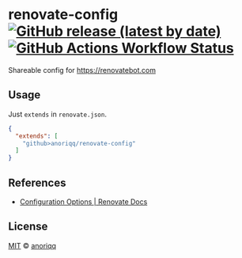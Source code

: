 # renovate-config [![GitHub release (latest by date)](https://img.shields.io/github/v/release/anoriqq/renovate-config?style=flat-square)](https://github.com/anoriqq/ci-cd/releases) [![GitHub Actions Workflow Status](https://img.shields.io/github/actions/workflow/status/anoriqq/renovate-config/test.yaml?style=flat-square)](https://github.com/anoriqq/renovate-config/actions/workflows/test.yaml)

Shareable config for <https://renovatebot.com>

## Usage

Just `extends` in `renovate.json`.

```json:renovate.json
{
  "extends": [
    "github>anoriqq/renovate-config"
  ]
}
```

## References

- [Configuration Options | Renovate Docs](https://docs.renovatebot.com/configuration-options/)

## License

[MIT](https://github.com/anoriqq/renovate-config/blob/master/LICENSE) &copy; [anoriqq](https://github.com/anoriqq)
